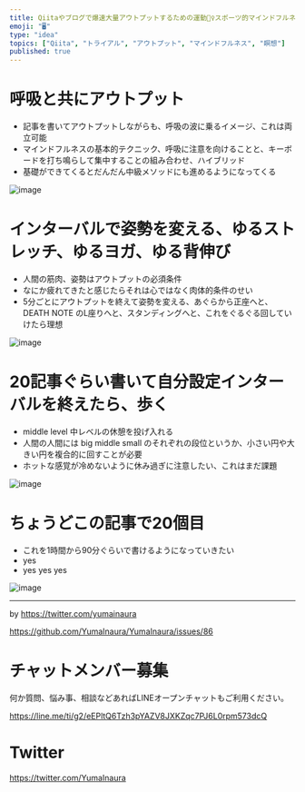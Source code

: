 ```yaml
---
title: Qiitaやブログで爆速大量アウトプットするための運動🏃‍♀️スポーツ的マインドフルネス技法🧘
emoji: "🖥"
type: "idea"
topics: ["Qiita", "トライアル", "アウトプット", "マインドフルネス", "瞑想"]
published: true
---
```


# 呼吸と共にアウトプット

- 記事を書いてアウトプットしながらも、呼吸の波に乗るイメージ、これは両立可能
- マインドフルネスの基本的テクニック、呼吸に注意を向けることと、キーボードを打ち鳴らして集中することの組み合わせ、ハイブリッド
- 基礎ができてくるとだんだん中級メソッドにも進めるようになってくる

![image](https://user-images.githubusercontent.com/13635059/50554075-73287f00-0cf7-11e9-8c07-12934c78fdc4.png)

# インターバルで姿勢を変える、ゆるストレッチ、ゆるヨガ、ゆる背伸び

- 人間の筋肉、姿勢はアウトプットの必須条件
- なにか疲れてきたと感じたらそれは心ではなく肉体的条件のせい
- 5分ごとにアウトプットを終えて姿勢を変える、あぐらから正座へと、DEATH NOTE のL座りへと、スタンディングへと、これをぐるぐる回していけたら理想

![image](https://user-images.githubusercontent.com/13635059/50554108-f6e26b80-0cf7-11e9-925a-8ccb49763148.png)

# 20記事ぐらい書いて自分設定インターバルを終えたら、歩く

- middle level 中レベルの休憩を投げ入れる
- 人間の人間には big middle small のそれぞれの段位というか、小さい円や大きい円を複合的に回すことが必要
- ホットな感覚が冷めないように休み過ぎに注意したい、これはまだ課題

![image](https://user-images.githubusercontent.com/13635059/50554104-e8944f80-0cf7-11e9-87dc-8c8b1affedec.png)

# ちょうどこの記事で20個目

- これを1時間から90分ぐらいで書けるようになっていきたい
- yes
- yes yes yes

![image](https://user-images.githubusercontent.com/13635059/50554116-17aac100-0cf8-11e9-9afc-ea401798f4f3.png)

---

by https://twitter.com/yumainaura


https://github.com/YumaInaura/YumaInaura/issues/86








<!-- Update From Qiita API -->

# チャットメンバー募集


何か質問、悩み事、相談などあればLINEオープンチャットもご利用ください。

https://line.me/ti/g2/eEPltQ6Tzh3pYAZV8JXKZqc7PJ6L0rpm573dcQ





# Twitter


https://twitter.com/YumaInaura


<!-- Update From Qiita API -->


